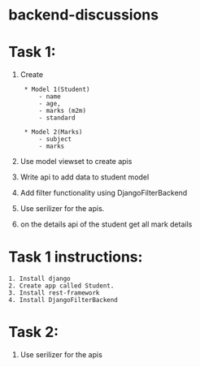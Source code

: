 # backend-discussions

# Task 1:
1. Create 

        * Model 1(Student)
            - name
            - age,
            - marks (m2m)
            - standard

        * Model 2(Marks)
            - subject
            - marks
2. Use model viewset to create apis
3. Write api to add data to student model
4. Add filter functionality using DjangoFilterBackend
5. Use serilizer for the apis.
6. on the details api of the student get all mark details


# Task 1 instructions:
    1. Install django
    2. Create app called Student.
    3. Install rest-framework
    4. Install DjangoFilterBackend


# Task 2:
   1. Use serilizer for the apis
